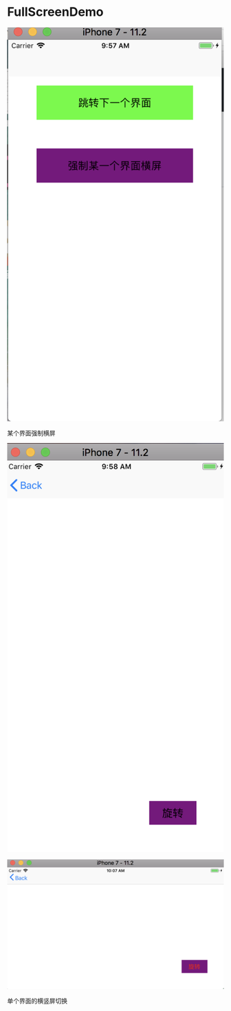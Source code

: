 # FullScreenDemo
![image](https://github.com/AbuIOSDeveloper/FullScreenDemo/blob/master/WX20180712-095728%402x.png)


某个界面强制横屏










![image](https://github.com/AbuIOSDeveloper/FullScreenDemo/blob/master/WX20180712-095809%402x.png)












![image](https://github.com/AbuIOSDeveloper/FullScreenDemo/blob/master/WX20180712-100716%402x.png)

单个界面的横竖屏切换
